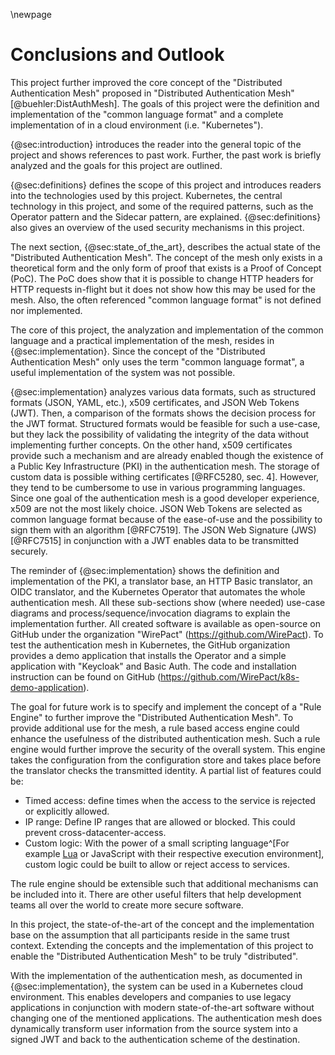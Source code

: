 \newpage

# Conclusions and Outlook

This project further improved the core concept of the "Distributed Authentication Mesh" proposed in "Distributed Authentication Mesh" [@buehler:DistAuthMesh]. The goals of this project were the definition and implementation of the "common language format" and a complete implementation of in a cloud environment (i.e. "Kubernetes").

{@sec:introduction} introduces the reader into the general topic of the project and shows references to past work. Further, the past work is briefly analyzed and the goals for this project are outlined.

{@sec:definitions} defines the scope of this project and introduces readers into the technologies used by this project. Kubernetes, the central technology in this project, and some of the required patterns, such as the Operator pattern and the Sidecar pattern, are explained. {@sec:definitions} also gives an overview of the used security mechanisms in this project.

The next section, {@sec:state_of_the_art}, describes the actual state of the "Distributed Authentication Mesh". The concept of the mesh only exists in a theoretical form and the only form of proof that exists is a Proof of Concept (PoC). The PoC does show that it is possible to change HTTP headers for HTTP requests in-flight but it does not show how this may be used for the mesh. Also, the often referenced "common language format" is not defined nor implemented.

The core of this project, the analyzation and implementation of the common language and a practical implementation of the mesh, resides in {@sec:implementation}. Since the concept of the "Distributed Authentication Mesh" only uses the term "common language format", a useful implementation of the system was not possible.

{@sec:implementation} analyzes various data formats, such as structured formats (JSON, YAML, etc.), x509 certificates, and JSON Web Tokens (JWT). Then, a comparison of the formats shows the decision process for the JWT format. Structured formats would be feasible for such a use-case, but they lack the possibility of validating the integrity of the data without implementing further concepts. On the other hand, x509 certificates provide such a mechanism and are already enabled though the existence of a Public Key Infrastructure (PKI) in the authentication mesh. The storage of custom data is possible withing certificates [@RFC5280, sec. 4]. However, they tend to be cumbersome to use in various programming languages. Since one goal of the authentication mesh is a good developer experience, x509 are not the most likely choice. JSON Web Tokens are selected as common language format because of the ease-of-use and the possibility to sign them with an algorithm [@RFC7519]. The JSON Web Signature (JWS) [@RFC7515] in conjunction with a JWT enables data to be transmitted securely.

The reminder of {@sec:implementation} shows the definition and implementation of the PKI, a translator base, an HTTP Basic translator, an OIDC translator, and the Kubernetes Operator that automates the whole authentication mesh. All these sub-sections show (where needed) use-case diagrams and process/sequence/invocation diagrams to explain the implementation further. All created software is available as open-source on GitHub under the organization "WirePact" (<https://github.com/WirePact>). To test the authentication mesh in Kubernetes, the GitHub organization provides a demo application that installs the Operator and a simple application with "Keycloak" and Basic Auth. The code and installation instruction can be found on GitHub (<https://github.com/WirePact/k8s-demo-application>).

The goal for future work is to specify and implement the concept of a "Rule Engine" to further improve the "Distributed Authentication Mesh". To provide additional use for the mesh, a rule based access engine could enhance the usefulness of the distributed authentication mesh. Such a rule engine would further improve the security of the overall system. This engine takes the configuration from the configuration store and takes place before the translator checks the transmitted identity. A partial list of features could be:

- Timed access: define times when the access to the service is rejected or explicitly allowed.
- IP range: Define IP ranges that are allowed or blocked. This could prevent cross-datacenter-access.
- Custom logic: With the power of a small scripting language^[For example [Lua](https://lua.org) or JavaScript with their respective execution environment], custom logic could be built to allow or reject access to services.

The rule engine should be extensible such that additional mechanisms can be included into it. There are other useful filters that help development teams all over the world to create more secure software.

In this project, the state-of-the-art of the concept and the implementation base on the assumption that all participants reside in the same trust context. Extending the concepts and the implementation of this project to enable the "Distributed Authentication Mesh" to be truly "distributed".

With the implementation of the authentication mesh, as documented in {@sec:implementation}, the system can be used in a Kubernetes cloud environment. This enables developers and companies to use legacy applications in conjunction with modern state-of-the-art software without changing one of the mentioned applications. The authentication mesh does dynamically transform user information from the source system into a signed JWT and back to the authentication scheme of the destination.
